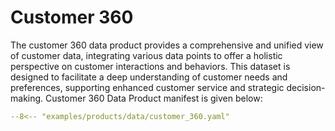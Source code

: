 # Customer 360

The customer 360 data product provides a comprehensive and unified view of customer data, integrating various data points to offer a holistic perspective on customer interactions and behaviors. This dataset is designed to facilitate a deep understanding of customer needs and preferences, supporting enhanced customer service and strategic decision-making. Customer 360 Data Product manifest is given below:

```yaml title="monitor_manifest_structure.yml"
--8<-- "examples/products/data/customer_360.yaml"
```